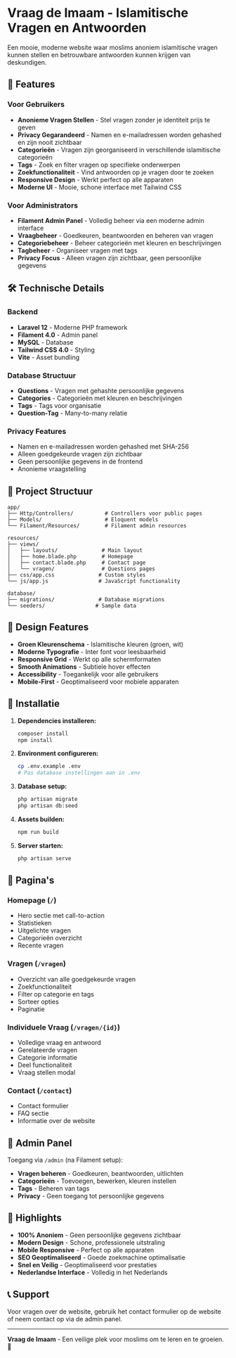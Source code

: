 # Vraag de Imaam - Islamitische Vragen en Antwoorden

Een mooie, moderne website waar moslims anoniem islamitische vragen kunnen stellen en betrouwbare antwoorden kunnen krijgen van deskundigen.

## 🚀 Features

### Voor Gebruikers
- **Anonieme Vragen Stellen** - Stel vragen zonder je identiteit prijs te geven
- **Privacy Gegarandeerd** - Namen en e-mailadressen worden gehashed en zijn nooit zichtbaar
- **Categorieën** - Vragen zijn georganiseerd in verschillende islamitische categorieën
- **Tags** - Zoek en filter vragen op specifieke onderwerpen
- **Zoekfunctionaliteit** - Vind antwoorden op je vragen door te zoeken
- **Responsive Design** - Werkt perfect op alle apparaten
- **Moderne UI** - Mooie, schone interface met Tailwind CSS

### Voor Administrators
- **Filament Admin Panel** - Volledig beheer via een moderne admin interface
- **Vraagbeheer** - Goedkeuren, beantwoorden en beheren van vragen
- **Categoriebeheer** - Beheer categorieën met kleuren en beschrijvingen
- **Tagbeheer** - Organiseer vragen met tags
- **Privacy Focus** - Alleen vragen zijn zichtbaar, geen persoonlijke gegevens

## 🛠️ Technische Details

### Backend
- **Laravel 12** - Moderne PHP framework
- **Filament 4.0** - Admin panel
- **MySQL** - Database
- **Tailwind CSS 4.0** - Styling
- **Vite** - Asset bundling

### Database Structuur
- **Questions** - Vragen met gehashte persoonlijke gegevens
- **Categories** - Categorieën met kleuren en beschrijvingen
- **Tags** - Tags voor organisatie
- **Question-Tag** - Many-to-many relatie

### Privacy Features
- Namen en e-mailadressen worden gehashed met SHA-256
- Alleen goedgekeurde vragen zijn zichtbaar
- Geen persoonlijke gegevens in de frontend
- Anonieme vraagstelling

## 📁 Project Structuur

```
app/
├── Http/Controllers/          # Controllers voor public pages
├── Models/                    # Eloquent models
└── Filament/Resources/        # Filament admin resources

resources/
├── views/
│   ├── layouts/              # Main layout
│   ├── home.blade.php        # Homepage
│   ├── contact.blade.php     # Contact page
│   └── vragen/               # Questions pages
├── css/app.css              # Custom styles
└── js/app.js                # JavaScript functionality

database/
├── migrations/              # Database migrations
└── seeders/                # Sample data
```

## 🎨 Design Features

- **Groen Kleurenschema** - Islamitische kleuren (groen, wit)
- **Moderne Typografie** - Inter font voor leesbaarheid
- **Responsive Grid** - Werkt op alle schermformaten
- **Smooth Animations** - Subtiele hover effecten
- **Accessibility** - Toegankelijk voor alle gebruikers
- **Mobile-First** - Geoptimaliseerd voor mobiele apparaten

## 🔧 Installatie

1. **Dependencies installeren:**
   ```bash
   composer install
   npm install
   ```

2. **Environment configureren:**
   ```bash
   cp .env.example .env
   # Pas database instellingen aan in .env
   ```

3. **Database setup:**
   ```bash
   php artisan migrate
   php artisan db:seed
   ```

4. **Assets builden:**
   ```bash
   npm run build
   ```

5. **Server starten:**
   ```bash
   php artisan serve
   ```

## 📱 Pagina's

### Homepage (`/`)
- Hero sectie met call-to-action
- Statistieken
- Uitgelichte vragen
- Categorieën overzicht
- Recente vragen

### Vragen (`/vragen`)
- Overzicht van alle goedgekeurde vragen
- Zoekfunctionaliteit
- Filter op categorie en tags
- Sorteer opties
- Paginatie

### Individuele Vraag (`/vragen/{id}`)
- Volledige vraag en antwoord
- Gerelateerde vragen
- Categorie informatie
- Deel functionaliteit
- Vraag stellen modal

### Contact (`/contact`)
- Contact formulier
- FAQ sectie
- Informatie over de website

## 🔐 Admin Panel

Toegang via `/admin` (na Filament setup):

- **Vragen beheren** - Goedkeuren, beantwoorden, uitlichten
- **Categorieën** - Toevoegen, bewerken, kleuren instellen
- **Tags** - Beheren van tags
- **Privacy** - Geen toegang tot persoonlijke gegevens

## 🌟 Highlights

- **100% Anoniem** - Geen persoonlijke gegevens zichtbaar
- **Modern Design** - Schone, professionele uitstraling
- **Mobile Responsive** - Perfect op alle apparaten
- **SEO Geoptimaliseerd** - Goede zoekmachine optimalisatie
- **Snel en Veilig** - Geoptimaliseerd voor prestaties
- **Nederlandse Interface** - Volledig in het Nederlands

## 📞 Support

Voor vragen over de website, gebruik het contact formulier op de website of neem contact op via de admin panel.

---

**Vraag de Imaam** - Een veilige plek voor moslims om te leren en te groeien. 🤲